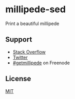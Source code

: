 # millipede-sed

Print a beautiful millipede

## Support

* [Stack Overflow](http://stackoverflow.com/questions/tagged/millipede)
* [Twitter](https://twitter.com/getmillipede)
* [#getmillipede](http://webchat.freenode.net?channels=%23getmillipede&uio=d4) on Freenode

## License

[MIT](https://github.com/getmillipede/millipede-asm-x86_64/blob/master/LICENSE)
